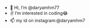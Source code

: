 - 👋 Hi, I’m @daryamhm77
- ✌️ I’m interested in coding😂
- 📫 my id on instagram:@daryamhm7

<!---
daryamhm77/daryamhm77 is a ✨ special ✨ repository because its `README.md` (this file) appears on your GitHub profile.
You can click the Preview link to take a look at your changes.
--->
